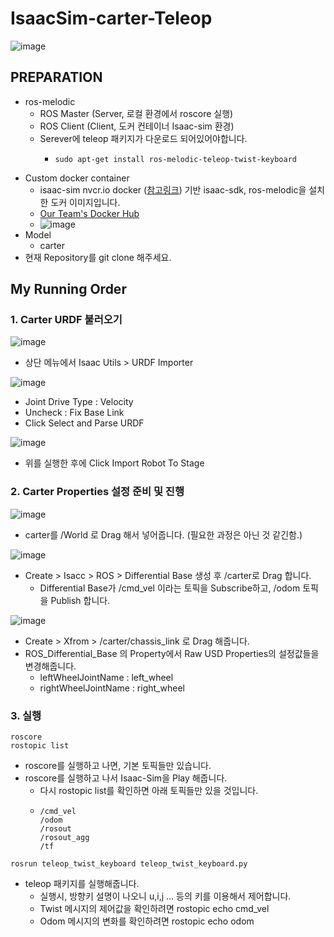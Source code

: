 # IsaacSim-carter-Teleop
![image](https://user-images.githubusercontent.com/69780812/129903573-0dbb98df-da47-4c87-ab13-d8683fcc0848.png)
## PREPARATION
- ros-melodic
  - ROS Master (Server, 로컬 환경에서 roscore 실행) 
  - ROS Client (Client, 도커 컨테이너 Isaac-sim 환경)
  - Serever에 teleop 패키지가 다운로드 되어있어야합니다.
    - ```shell
      sudo apt-get install ros-melodic-teleop-twist-keyboard
      ```
- Custom docker container
  - isaac-sim nvcr.io docker ([참고링크](https://docs.nvidia.com/ngc/ngc-overview/index.html#generating-api-key)) 기반 isaac-sdk, ros-melodic을 설치한 도커 이미지입니다.
  - [Our Team's Docker Hub](https://hub.docker.com/orgs/lottoworld777/repositories)
  - ![image](https://user-images.githubusercontent.com/69780812/129685629-71147ca7-b776-4600-a402-25bc2de71ac0.png)
- Model
  - carter
- 현재 Repository를 git clone 해주세요.
## My Running Order
### 1. Carter URDF 불러오기
![image](https://user-images.githubusercontent.com/69780812/129904216-45c73be0-6eeb-4c29-9685-a79175bb5458.png)
- 상단 메뉴에서 Isaac Utils > URDF Importer

![image](https://user-images.githubusercontent.com/69780812/129904351-74f53761-6b6e-4727-9203-3f051325792e.png)
- Joint Drive Type : Velocity
- Uncheck : Fix Base Link
- Click Select and Parse URDF

![image](https://user-images.githubusercontent.com/69780812/129904443-48e05415-7e9e-46a1-99ee-e23d9693779e.png)
- 위를 실행한 후에 Click Import Robot To Stage
### 2. Carter Properties 설정 준비 및 진행
![image](https://user-images.githubusercontent.com/69780812/129905467-cf7798a2-f6f4-473b-9cea-016aea018529.png)
- carter를 /World 로 Drag 해서 넣어줍니다. (필요한 과정은 아닌 것 같긴함.)

![image](https://user-images.githubusercontent.com/69780812/129905137-0260d966-408e-43a2-81e3-d7e32d4a5544.png)
- Create > Isacc > ROS > Differential Base 생성 후 /carter로 Drag 합니다.
  - Differential Base가 /cmd_vel 이라는 토픽을 Subscribe하고, /odom 토픽을 Publish 합니다.

![image](https://user-images.githubusercontent.com/69780812/129905771-5e8d5f6b-637d-431d-bd3d-d2cebf39954b.png)
- Create > Xfrom > /carter/chassis_link 로 Drag 해줍니다.
- ROS_Differential_Base 의 Property에서 Raw USD Properties의 설정값들을 변경해줍니다.
  - leftWheelJointName : left_wheel
  - rightWheelJointName : right_wheel

### 3. 실행
```shell
roscore
rostopic list
```
- roscore를 실행하고 나면, 기본 토픽들만 있습니다.
- roscore를 실행하고 나서 Isaac-Sim을 Play 해줍니다.
  - 다시 rostopic list를 확인하면 아래 토픽들만 있을 것입니다.
  - ```shell
    /cmd_vel
    /odom
    /rosout
    /rosout_agg
    /tf
    ```
```shell
rosrun teleop_twist_keyboard teleop_twist_keyboard.py
```
- teleop 패키지를 실행해줍니다.
  - 실행시, 방향키 설명이 나오니 u,i,j ... 등의 키를 이용해서 제어합니다.
  - Twist 메시지의 제어값을 확인하려면 rostopic echo cmd_vel
  - Odom 메시지의 변화를 확인하려면 rostopic echo odom
